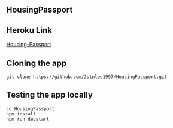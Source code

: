 ## HousingPassport

## Heroku Link

[Housing-Passport](https://housing-passport.herokuapp.com/)

## Cloning the app

```
git clone https://github.com/Jstnlee1997/HousingPassport.git
```

## Testing the app locally

```
cd HousingPassport
npm install
npm run devstart
```
